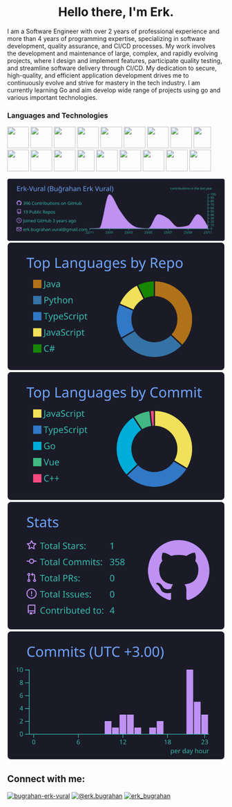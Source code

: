 <h1 align="center">Hello there, I'm Erk.</h1>

I am a Software Engineer with over 2 years of professional experience and more than 4 years of programming expertise, specializing in software development, quality assurance, and CI/CD processes. My work involves the development and maintenance of large, complex, and rapidly evolving projects, where I design and implement features, participate quality testing, and streamline software delivery through CI/CD. My dedication to secure, high-quality, and efficient application development drives me to continuously evolve and strive for mastery in the tech industry. I am currently learning Go and aim develop wide range of projects using go and various important technologies.

<h3 align="left">Languages and Technologies</h3>

<p align="left">
      <img src="https://cdn.jsdelivr.net/gh/devicons/devicon/icons/java/java-original-wordmark.svg"  width="50" height="50"/>  
     <img src="https://cdn.jsdelivr.net/gh/devicons/devicon/icons/spring/spring-original.svg"  width="50" height="50"/>
    <img src="https://cdn.jsdelivr.net/gh/devicons/devicon/icons/javascript/javascript-original.svg"  width="50" height="50"/>
    <img src="https://cdn.jsdelivr.net/gh/devicons/devicon/icons/typescript/typescript-original.svg"  width="50" height="50"/>
  <img src="https://cdn.jsdelivr.net/gh/devicons/devicon/icons/react/react-original.svg"  width="50" height="50"/>
  <img src="https://cdn.jsdelivr.net/gh/devicons/devicon/icons/html5/html5-original-wordmark.svg"  width="50" height="50"/>
     <img src="https://cdn.jsdelivr.net/gh/devicons/devicon/icons/css3/css3-original.svg"  width="50" height="50"/>
     <img src="https://cdn.jsdelivr.net/gh/devicons/devicon/icons/nodejs/nodejs-original.svg"  width="50" height="50"/>
  <img src="https://cdn.jsdelivr.net/gh/devicons/devicon/icons/go/go-original.svg" width="40" height="50"/>
   <img src="https://cdn.jsdelivr.net/gh/devicons/devicon/icons/mongodb/mongodb-original-wordmark.svg" width="50" height="50"/>
     <img src="https://cdn.jsdelivr.net/gh/devicons/devicon/icons/postgresql/postgresql-plain-wordmark.svg" width="50" height="50"/>
     <img src="https://cdn.jsdelivr.net/gh/devicons/devicon/icons/mysql/mysql-original-wordmark.svg" width="50" height="50"/>
  <img src="https://cdn.jsdelivr.net/gh/devicons/devicon/icons/redis/redis-original.svg" width="40" height="50"/>
  <img src="https://cdn.jsdelivr.net/gh/devicons/devicon/icons/apachekafka/apachekafka-original-wordmark.svg"  width="50" height="50"/>
      <img src="https://cdn.jsdelivr.net/gh/devicons/devicon/icons/docker/docker-original.svg"  width="50" height="50"/>
  <img src="https://cdn.jsdelivr.net/gh/devicons/devicon/icons/kubernetes/kubernetes-plain.svg" width="50" height="50"/>
   <img src="https://cdn.jsdelivr.net/gh/devicons/devicon/icons/linux/linux-original.svg" width="50" height="50" />
  <img src="https://cdn.jsdelivr.net/gh/devicons/devicon/icons/git/git-original.svg"  width="50" height="50"/>
</p>

[![](https://raw.githubusercontent.com/Erk-Vural/Erk-Vural/main/profile-summary-card-output/tokyonight/0-profile-details.svg)](https://github.com/vn7n24fzkq/github-profile-summary-cards)
[![](https://raw.githubusercontent.com/Erk-Vural/Erk-Vural/main/profile-summary-card-output/tokyonight/1-repos-per-language.svg)](https://github.com/vn7n24fzkq/github-profile-summary-cards) [![](https://raw.githubusercontent.com/Erk-Vural/Erk-Vural/main/profile-summary-card-output/tokyonight/2-most-commit-language.svg)](https://github.com/vn7n24fzkq/github-profile-summary-cards)
[![](https://raw.githubusercontent.com/Erk-Vural/Erk-Vural/main/profile-summary-card-output/tokyonight/3-stats.svg)](https://github.com/vn7n24fzkq/github-profile-summary-cards) [![](https://raw.githubusercontent.com/Erk-Vural/Erk-Vural/main/profile-summary-card-output/tokyonight/4-productive-time.svg)](https://github.com/vn7n24fzkq/github-profile-summary-cards)

<div>
<h2 align="left"> Connect with me:</h2>
<a href="https://linkedin.com/in/bugrahan-erk-vural" target="blank"><img src="https://raw.githubusercontent.com/rahuldkjain/github-profile-readme-generator/master/src/images/icons/Social/linked-in-alt.svg" alt="bugrahan-erk-vural" height="50" width="50" /></a>
<a href="https://medium.com/@erk.bugrahan" target="blank"><img src="https://raw.githubusercontent.com/rahuldkjain/github-profile-readme-generator/master/src/images/icons/Social/medium.svg" alt="@erk.bugrahan" height="50" width="50" /></a>
<a href="https://www.hackerrank.com/erk_bugrahan" target="blank"><img src="https://raw.githubusercontent.com/rahuldkjain/github-profile-readme-generator/master/src/images/icons/Social/hackerrank.svg" alt="erk_bugrahan" height="50" width="50" /></a>
</div>
